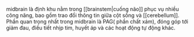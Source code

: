 midbrain là định khu nằm trong [[brainstem|cuống não]] phục vụ nhiều công năng, bao gồm trao đổi thông tin giữa cột sống và [[cerebellum]]. Phần quan trọng nhất trong midbrain là PAG( phần chất xám), đóng góp tới giảm đau, điều tiết nhịp tim, huyết áp và các hoạt động tự động khác.